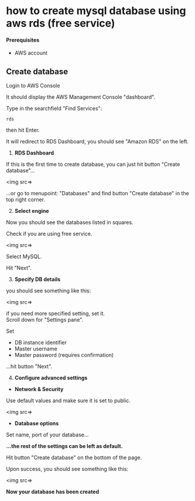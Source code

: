 # how to create mysql database using aws rds (free service)


#### Prerequisites

  - AWS account


## Create database

Login to AWS Console

It should display the AWS Management Console "dashboard".

Type in the searchfield "Find Services":

```
rds

```

then hit Enter.

It will redirect to RDS Dashboard, you should see "Amazon RDS" on the left.


1. **RDS Dashboard**

If this is the first time to create database, you can just hit button "Create database"...

<img src=>


...or go to menupoint: "Databases" and find button "Create database" in the top right corner.


2. **Select engine**

Now you should see the databases listed in squares.

Check if you are using free service.

<img src=>

Select MySQL.

Hit "Next".


3. **Specify DB details**

you should see something like this:

<img src=>

if you need more specified setting, set it.
<br>
Scroll down for "Settings pane".

Set 

 - DB instance identifier
 - Master username
 - Master password (requires confirmation)

...hit button "Next".


4. **Configure advanced settings**

* **Network & Security**

Use default values and make sure it is set to public.

<img src=>


* **Database options**

Set name, port of your database...

**...the rest of the settings can be left as default.**

Hit button "Create database" on the bottom of the page.

Upon success, you should see something like this:

<img src=>

**Now your database has been created**














